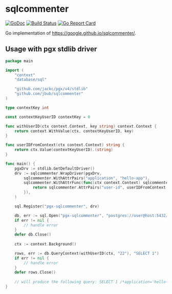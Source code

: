 # sqlcommenter
[![GoDoc](https://img.shields.io/badge/go-documentation-blue.svg?style=flat-square)](https://godoc.org/github.com/jbub/sqlcommenter)
[![Build Status](https://cloud.drone.io/api/badges/jbub/sqlcommenter/status.svg)](https://cloud.drone.io/jbub/sqlcommenter)
[![Go Report Card](https://goreportcard.com/badge/github.com/jbub/sqlcommenter)](https://goreportcard.com/report/github.com/jbub/sqlcommenter)

Go implementation of https://google.github.io/sqlcommenter/.

## Usage with pgx stdlib driver

```go
package main

import (
    "context"
    "database/sql"

    "github.com/jackc/pgx/v4/stdlib"
    "github.com/jbub/sqlcommenter"
)

type contextKey int

const contextKeyUserID contextKey = 0

func withUserID(ctx context.Context, key string) context.Context {
    return context.WithValue(ctx, contextKeyUserID, key)
}

func userIDFromContext(ctx context.Context) string {
    return ctx.Value(contextKeyUserID).(string)
}

func main() {
    pgxDrv := stdlib.GetDefaultDriver()
    drv := sqlcommenter.WrapDriver(pgxDrv,
        sqlcommenter.WithAttrPairs("application", "hello-app"),
        sqlcommenter.WithAttrFunc(func(ctx context.Context) sqlcommenter.Attrs {
            return sqlcommenter.AttrPairs("user-id", userIDFromContext(ctx))
        }),
    )

    sql.Register("pgx-sqlcommenter", drv)

    db, err := sql.Open("pgx-sqlcommenter", "postgres://user@host:5432/db")
    if err != nil {
        // handle error
    }
    defer db.Close()
    
    ctx := context.Background()

    rows, err := db.QueryContext(withUserID(ctx, "22"), "SELECT 1")
    if err != nil {
        // handle error
    }
    defer rows.Close()
    
    // will produce the following query: SELECT 1 /*application='hello-app',user-id='22'*/
}
```